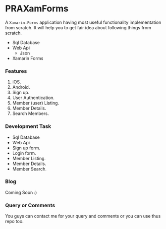 # PRAXamForms

A `Xamarin.Forms` application having most useful functionality implementation from scratch. It will help you to get fair idea about following things from scratch.

- Sql Database
- Web Api
	- Json
- Xamarin Forms


### Features
1. iOS.
2. Android.
3. Sign up.
3. User Authentication.
4. Member (user) Listing.
5. Member Details.
6. Search Members.


### Development Task
- Sql Database
- Web Api
- Sign up form.
- Login form.
- Member Listing.
- Member Details.
- Member Search.

### Blog
Coming Soon :)


### Query or Comments
You guys can contact me for your query and comments or you can use thus repo too.
